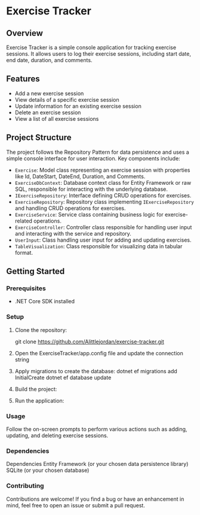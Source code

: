 # Exercise Tracker

## Overview

Exercise Tracker is a simple console application for tracking exercise sessions. It allows users to log their exercise sessions, including start date, end date, duration, and comments.

## Features

- Add a new exercise session
- View details of a specific exercise session
- Update information for an existing exercise session
- Delete an exercise session
- View a list of all exercise sessions

## Project Structure

The project follows the Repository Pattern for data persistence and uses a simple console interface for user interaction. Key components include:

- `Exercise`: Model class representing an exercise session with properties like Id, DateStart, DateEnd, Duration, and Comments.
- `ExerciseDbContext`: Database context class for Entity Framework or raw SQL, responsible for interacting with the underlying database.
- `IExerciseRepository`: Interface defining CRUD operations for exercises.
- `ExerciseRepository`: Repository class implementing `IExerciseRepository` and handling CRUD operations for exercises.
- `ExerciseService`: Service class containing business logic for exercise-related operations.
- `ExerciseController`: Controller class responsible for handling user input and interacting with the service and repository.
- `UserInput`: Class handling user input for adding and updating exercises.
- `TableVisualization`: Class responsible for visualizing data in tabular format.

## Getting Started

### Prerequisites

- .NET Core SDK installed

### Setup

1. Clone the repository:

   git clone https://github.com/Alittlejordan/exercise-tracker.git
  

2. Open the ExerciseTracker/app.config file and update the connection string

3. Apply migrations to create the database:
	dotnet ef migrations add InitialCreate
	dotnet ef database update

4. Build the project:

5. Run the application:

### Usage
Follow the on-screen prompts to perform various actions such as adding, updating, and deleting exercise sessions.

### Dependencies
Dependencies
Entity Framework (or your chosen data persistence library)
SQLite (or your chosen database)

### Contributing
Contributions are welcome! If you find a bug or have an enhancement in mind, feel free to open an issue or submit a pull request.
